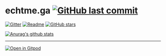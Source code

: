 # echtme.ga [![GitHub last commit](https://img.shields.io/github/last-commit/echtme-ga/dev.svg?style=flat)]()

[![Gitter](https://badges.gitter.im/EchtmeGa/community.svg)](https://gitter.im/EchtmeGa/community?utm_source=badge&utm_medium=badge&utm_campaign=pr-badge)
[![Readme](https://img.shields.io/badge/%F0%9F%92%A1-github-8C8E93.svg?style=flat)](https://github.com/echtme-ga/dev)
[![GitHub stars](https://img.shields.io/github/stars/echtme-ga/dev.svg?style=social&label=Stars&style=plastic)]()

[![Anurag's github stats](https://github-readme-stats.vercel.app/api?username=fliptip&theme=blue-green)](https://github.com/anuraghazra/github-readme-stats)


---
[![Open in Gitpod](https://gitpod.io/button/open-in-gitpod.svg)](https://gitpod.io/#https://github.com/echtme-ga/dev)


